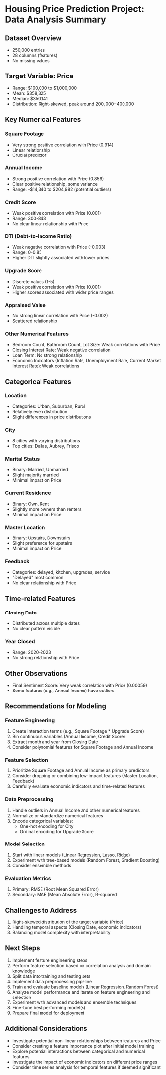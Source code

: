 # Housing Price Prediction Project: Data Analysis Summary

## Dataset Overview

- 250,000 entries
- 28 columns (features)
- No missing values

## Target Variable: Price

- Range: $100,000 to $1,000,000
- Mean: $358,325
- Median: $350,141
- Distribution: Right-skewed, peak around $200,000-$400,000

## Key Numerical Features

### Square Footage
- Very strong positive correlation with Price (0.914)
- Linear relationship
- Crucial predictor

### Annual Income
- Strong positive correlation with Price (0.856)
- Clear positive relationship, some variance
- Range: -$14,340 to $204,982 (potential outliers)

### Credit Score
- Weak positive correlation with Price (0.001)
- Range: 300-843
- No clear linear relationship with Price

### DTI (Debt-to-Income Ratio)
- Weak negative correlation with Price (-0.003)
- Range: 0-0.85
- Higher DTI slightly associated with lower prices

### Upgrade Score
- Discrete values (1-5)
- Weak positive correlation with Price (0.001)
- Higher scores associated with wider price ranges

### Appraised Value
- No strong linear correlation with Price (-0.002)
- Scattered relationship

### Other Numerical Features
- Bedroom Count, Bathroom Count, Lot Size: Weak correlations with Price
- Closing Interest Rate: Weak negative correlation
- Loan Term: No strong relationship
- Economic Indicators (Inflation Rate, Unemployment Rate, Current Market Interest Rate): Weak correlations

## Categorical Features

### Location
- Categories: Urban, Suburban, Rural
- Relatively even distribution
- Slight differences in price distributions

### City
- 8 cities with varying distributions
- Top cities: Dallas, Aubrey, Frisco

### Marital Status
- Binary: Married, Unmarried
- Slight majority married
- Minimal impact on Price

### Current Residence
- Binary: Own, Rent
- Slightly more owners than renters
- Minimal impact on Price

### Master Location
- Binary: Upstairs, Downstairs
- Slight preference for upstairs
- Minimal impact on Price

### Feedback
- Categories: delayed, kitchen, upgrades, service
- "Delayed" most common
- No clear relationship with Price

## Time-related Features

### Closing Date
- Distributed across multiple dates
- No clear pattern visible

### Year Closed
- Range: 2020-2023
- No strong relationship with Price

## Other Observations

- Final Sentiment Score: Very weak correlation with Price (0.00059)
- Some features (e.g., Annual Income) have outliers

## Recommendations for Modeling

### Feature Engineering
1. Create interaction terms (e.g., Square Footage * Upgrade Score)
2. Bin continuous variables (Annual Income, Credit Score)
3. Extract month and year from Closing Date
4. Consider polynomial features for Square Footage and Annual Income

### Feature Selection
1. Prioritize Square Footage and Annual Income as primary predictors
2. Consider dropping or combining low-impact features (Master Location, Feedback)
3. Carefully evaluate economic indicators and time-related features

### Data Preprocessing
1. Handle outliers in Annual Income and other numerical features
2. Normalize or standardize numerical features
3. Encode categorical variables:
   - One-hot encoding for City
   - Ordinal encoding for Upgrade Score

### Model Selection
1. Start with linear models (Linear Regression, Lasso, Ridge)
2. Experiment with tree-based models (Random Forest, Gradient Boosting)
3. Consider ensemble methods

### Evaluation Metrics
1. Primary: RMSE (Root Mean Squared Error)
2. Secondary: MAE (Mean Absolute Error), R-squared

## Challenges to Address

1. Right-skewed distribution of the target variable (Price)
2. Handling temporal aspects (Closing Date, economic indicators)
3. Balancing model complexity with interpretability

## Next Steps

1. Implement feature engineering steps
2. Perform feature selection based on correlation analysis and domain knowledge
3. Split data into training and testing sets
4. Implement data preprocessing pipeline
5. Train and evaluate baseline models (Linear Regression, Random Forest)
6. Analyze model performance and iterate on feature engineering and selection
7. Experiment with advanced models and ensemble techniques
8. Fine-tune best performing model(s)
9. Prepare final model for deployment

## Additional Considerations

- Investigate potential non-linear relationships between features and Price
- Consider creating a feature importance plot after initial model training
- Explore potential interactions between categorical and numerical features
- Investigate the impact of economic indicators on different price ranges
- Consider time series analysis for temporal features if deemed significant

